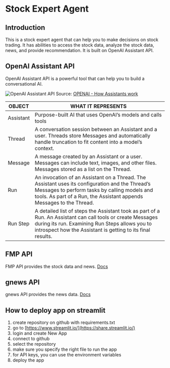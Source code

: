 # Stock Expert Agent

## Introduction

This is a stock expert agent that can help you to make decisions on stock trading. It has abilities to access the stock data, analyze the stock data, news, and provide recommendation. It is built on OpenAI Assistant API.

## OpenAI Assistant API

OpenAI Assistant API is a powerful tool that can help you to build a conversational AI.

<!-- insert image url-->

![OpenAI Assistant API](https://cdn.openai.com/API/docs/images/diagram-assistant.webp)
Source: [OPENAI - How Assistants work](https://platform.openai.com/docs/assistants/how-it-works/objects)

| OBJECT    | WHAT IT REPRESENTS                                                                                                                                                                                                           |
| --------- | ---------------------------------------------------------------------------------------------------------------------------------------------------------------------------------------------------------------------------- |
| Assistant | Purpose-built AI that uses OpenAI’s models and calls tools                                                                                                                                                                   |
| Thread    | A conversation session between an Assistant and a user. Threads store Messages and automatically handle truncation to fit content into a model’s context.                                                                    |
| Message   | A message created by an Assistant or a user. Messages can include text, images, and other files. Messages stored as a list on the Thread.                                                                                    |
| Run       | An invocation of an Assistant on a Thread. The Assistant uses its configuration and the Thread’s Messages to perform tasks by calling models and tools. As part of a Run, the Assistant appends Messages to the Thread.      |
| Run Step  | A detailed list of steps the Assistant took as part of a Run. An Assistant can call tools or create Messages during its run. Examining Run Steps allows you to introspect how the Assistant is getting to its final results. |

## FMP API

FMP API provides the stock data and news. [Docs](https://financialmodelingprep.com/developer/docs/)

## gnews API

gnews API provides the news data. [Docs](https://gnews.io/docs/v4)

## How to deploy app on streamlit

1. create repository on github with requirements.txt
2. go to [https://www.streamlit.io/](https://share.streamlit.io/)
3. login and create New App
4. connect to github
5. select the repository
6. make sure you specify the right file to run the app
7. for API keys, you can use the environment variables
8. deploy the app
